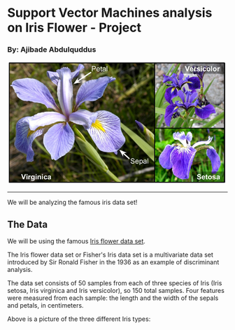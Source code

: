 # Support Vector Machines analysis on Iris Flower - Project
### By: Ajibade Abdulquddus
<img src='iris.jpg' /></a>
___
 

We will be analyzing the famous iris data set!

## The Data
We will be using the famous [Iris flower data set](http://en.wikipedia.org/wiki/Iris_flower_data_set). 

The Iris flower data set or Fisher's Iris data set is a multivariate data set introduced by Sir Ronald Fisher in the 1936 as an example of discriminant analysis. 

The data set consists of 50 samples from each of three species of Iris (Iris setosa, Iris virginica and Iris versicolor), so 150 total samples. Four features were measured from each sample: the length and the width of the sepals and petals, in centimeters.

Above is a picture of the three different Iris types:
